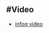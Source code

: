 #Video 
---
- [infoq video](http://www.infoq.com/cn/presentations?utm_source=infoq&utm_medium=breadcrumbs_feature&utm_campaign=breadcrumbs)
